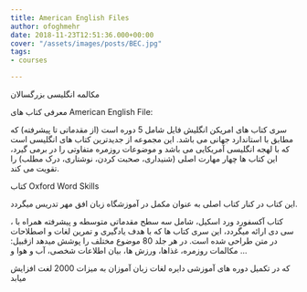 ```yaml
---
title: American English Files
author: ofoghmehr
date: 2018-11-23T12:51:36.000+00:00
cover: "/assets/images/posts/BEC.jpg"
tags:
- courses

---
```

مکالمه انگلیسی بزرگسالان

معرفی کتاب های American English File:

سری کتاب های امریکن انگلیش فایل شامل 5 دوره است (از مقدماتی تا پیشرفته) که مطابق با استاندارد جهانی می باشد. این مجموعه از جدیدترین کتاب های انگلیسی است که با لهجه انگلیسی آمریکایی می باشد و موضوعات روزمره متفاوتی را در برمی گیرد، این کتاب ها چهار مهارت اصلی (شنیداری، صحبت کردن، نوشتاری، درک مطلب) را تقویت می کند.

کتاب Oxford Word Skills

این کتاب در کنار کتاب اصلی به عنوان مکمل در آموزشگاه زبان افق مهر تدریس میگردد.

، کتاب آکسفورد ورد اسکیل، شامل سه سطح مقدماتی متوسطه و پیشرفته همراه با سی دی ارائه میگردد، این سری کتاب ها که با هدف یادگیری و تمرین لغات و اصطلاحات در متن طراحی شده است. در هر جلد 80 موضوع مختلف را پوشش میدهد ازقبیل: مکالمات روزمره، غذاها، ورزش ها، بیان اطلاعات شخصی، آب و هوا و …

که در تکمیل دوره های آموزشی دایره لغات زبان آموزان به میزات 2000 لغت افزایش میابد